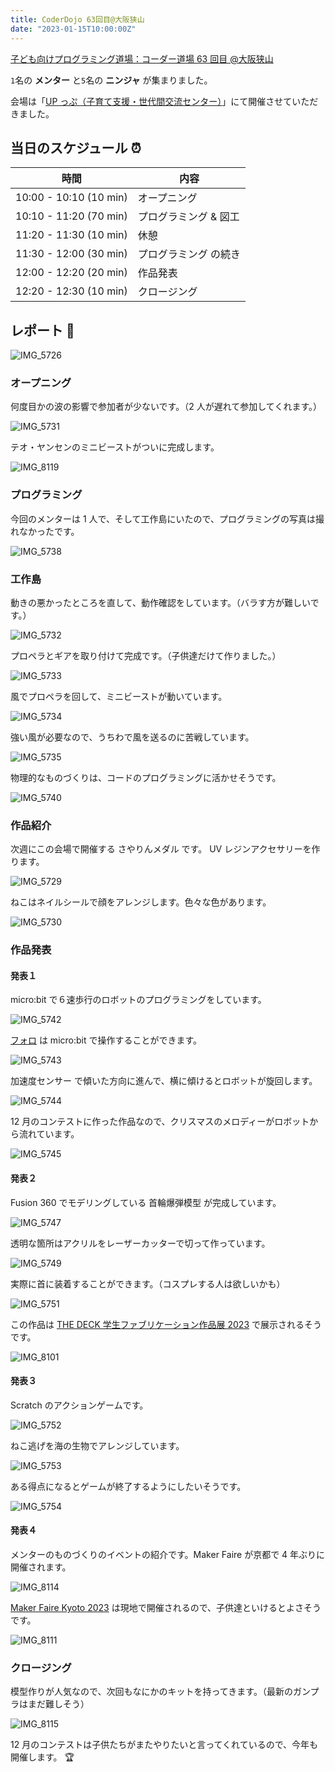 ```yaml
---
title: CoderDojo 63回目@大阪狭山
date: "2023-01-15T10:00:00Z"
---
```


[子ども向けプログラミング道場：コーダー道場 63 回目 @大阪狭山](https://coderdojo-osakasayama.doorkeeper.jp/events/149130)

`1`名の **メンター** と`5`名の **ニンジャ** が集まりました。

会場は「[UP っぷ（子育て支援・世代間交流センター）](http://www.city.osakasayama.osaka.jp/kosodate_kyoiku/kosodate/upp_kosodatesiensedaikankouryuusenta1/index.html)」にて開催させていただきました。

## 当日のスケジュール ⏰

| 時間                   | 内容                  |
| ---------------------- | --------------------- |
| 10:00 - 10:10 (10 min) | オープニング          |
| 10:10 - 11:20 (70 min) | プログラミング & 図工 |
| 11:20 - 11:30 (10 min) | 休憩                  |
| 11:30 - 12:00 (30 min) | プログラミング の続き |
| 12:00 - 12:20 (20 min) | 作品発表              |
| 12:20 - 12:30 (10 min) | クロージング          |

## レポート 📝

![IMG_5726](./IMG_5726.jpeg)

### オープニング

何度目かの波の影響で参加者が少ないです。（2 人が遅れて参加してくれます。）

![IMG_5731](./IMG_5731.jpeg)

テオ・ヤンセンのミニビーストがついに完成します。

![IMG_8119](./IMG_8119.jpeg)

### プログラミング

今回のメンターは 1 人で、そして工作島にいたので、プログラミングの写真は撮れなかったです。

![IMG_5738](./IMG_5738.jpeg)

### 工作島

動きの悪かったところを直して、動作確認をしています。（バラす方が難しいです。）

![IMG_5732](./IMG_5732.jpeg)

プロペラとギアを取り付けて完成です。（子供達だけて作りました。）

![IMG_5733](./IMG_5733.jpeg)

風でプロペラを回して、ミニビーストが動いています。

![IMG_5734](./IMG_5734.jpeg)

強い風が必要なので、うちわで風を送るのに苦戦しています。

![IMG_5735](./IMG_5735.jpeg)

物理的なものづくりは、コードのプログラミングに活かせそうです。

![IMG_5740](./IMG_5740.jpeg)

### 作品紹介

次週にこの会場で開催する さやりんメダル です。 UV レジンアクセサリーを作ります。

![IMG_5729](./IMG_5729.jpeg)

ねこはネイルシールで顔をアレンジします。色々な色があります。

![IMG_5730](./IMG_5730.jpeg)

### 作品発表

#### 発表１

micro:bit で６速歩行のロボットのプログラミングをしています。

![IMG_5742](./IMG_5742.jpeg)

[フォロ](https://switch-education.com/products/5482/) は micro:bit で操作することができます。

![IMG_5743](./IMG_5743.jpeg)

加速度センサー で傾いた方向に進んで、横に傾けるとロボットが旋回します。

![IMG_5744](./IMG_5744.jpeg)

12 月のコンテストに作った作品なので、クリスマスのメロディーがロボットから流れています。

![IMG_5745](./IMG_5745.jpeg)

#### 発表２

Fusion 360 でモデリングしている 首輪爆弾模型 が完成しています。

![IMG_5747](./IMG_5747.jpeg)

透明な箇所はアクリルをレーザーカッターで切って作っています。

![IMG_5749](./IMG_5749.jpeg)

実際に首に装着することができます。（コスプレする人は欲しいかも）

![IMG_5751](./IMG_5751.jpeg)

この作品は [THE DECK 学生ファブリケーション作品展 2023](https://thedeck.jp/event/gakufab2023) で展示されるそうです。

![IMG_8101](./IMG_8101.jpeg)

#### 発表３

Scratch のアクションゲームです。

![IMG_5752](./IMG_5752.jpeg)

ねこ逃げを海の生物でアレンジしています。

![IMG_5753](./IMG_5753.jpeg)

ある得点になるとゲームが終了するようにしたいそうです。

![IMG_5754](./IMG_5754.jpeg)

#### 発表４

メンターのものづくりのイベントの紹介です。Maker Faire が京都で 4 年ぶりに開催されます。

![IMG_8114](./IMG_8114.jpeg)

[Maker Faire Kyoto 2023](https://makezine.jp/blog/2023/01/mfk2023_call_for_makers.html) は現地で開催されるので、子供達といけるとよさそうです。

![IMG_8111](./IMG_8111.jpeg)

### クロージング

模型作りが人気なので、次回もなにかのキットを持ってきます。（最新のガンプラはまだ難しそう）

![IMG_8115](./IMG_8115.jpeg)

12 月のコンテストは子供たちがまたやりたいと言ってくれているので、今年も開催します。 🏆
